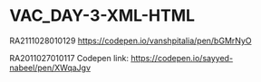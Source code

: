 # VAC_DAY-3-XML-HTML



RA2111028010129
https://codepen.io/vanshpitalia/pen/bGMrNyO

RA2011027010117
Codepen link: https://codepen.io/sayyed-nabeel/pen/XWqaJgv
